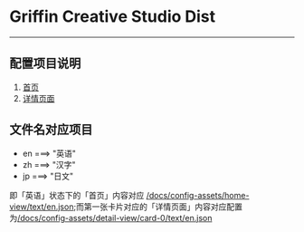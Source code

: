 # Griffin Creative Studio Dist

---

## 配置项目说明

1. [首页](./config-docs/home-view.md)
2. [详情页面](./config-docs/detail-view.md)

## 文件名对应项目

- en ===> "英语"  
- zh ===> "汉字"  
- jp ===> "日文"  


即「英语」状态下的「首页」内容对应 [/docs/config-assets/home-view/text/en.json](./docs/config-assets/home-view/text/en.json);而第一张卡片对应的「详情页面」内容对应配置为[/docs/config-assets/detail-view/card-0/text/en.json](./docs/config-assets/detail-view/card-0/text/en.json)
